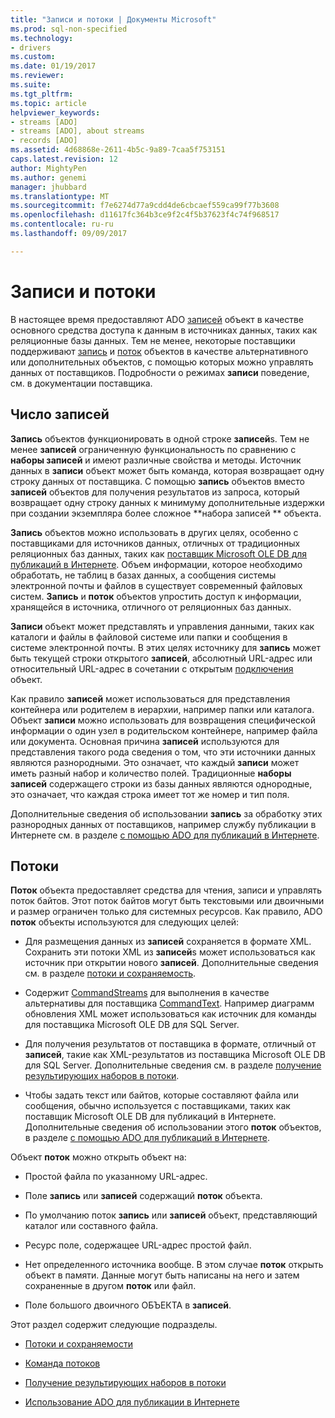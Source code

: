 ```yaml
---
title: "Записи и потоки | Документы Microsoft"
ms.prod: sql-non-specified
ms.technology:
- drivers
ms.custom: 
ms.date: 01/19/2017
ms.reviewer: 
ms.suite: 
ms.tgt_pltfrm: 
ms.topic: article
helpviewer_keywords:
- streams [ADO]
- streams [ADO], about streams
- records [ADO]
ms.assetid: 4d68868e-2611-4b5c-9a89-7caa5f753151
caps.latest.revision: 12
author: MightyPen
ms.author: genemi
manager: jhubbard
ms.translationtype: MT
ms.sourcegitcommit: f7e6274d77a9cdd4de6cbcaef559ca99f77b3608
ms.openlocfilehash: d11617fc364b3ce9f2c4f5b37623f4c74f968517
ms.contentlocale: ru-ru
ms.lasthandoff: 09/09/2017

---
```

# <a name="records-and-streams"></a>Записи и потоки
В настоящее время предоставляют ADO [записей](../../../ado/reference/ado-api/recordset-object-ado.md) объект в качестве основного средства доступа к данным в источниках данных, таких как реляционные базы данных. Тем не менее, некоторые поставщики поддерживают [запись](../../../ado/reference/ado-api/record-object-ado.md) и [поток](../../../ado/reference/ado-api/stream-object-ado.md) объектов в качестве альтернативного или дополнительных объектов, с помощью которых можно управлять данных от поставщиков. Подробности о режимах **записи** поведение, см. в документации поставщика.  
  
## <a name="records"></a>Число записей  
 **Запись** объектов функционировать в одной строке **записей**s. Тем не менее **записей** ограниченную функциональность по сравнению с **наборы записей** и имеют различные свойства и методы. Источник данных в **записи** объект может быть команда, которая возвращает одну строку данных от поставщика. С помощью **запись** объектов вместо **записей** объектов для получения результатов из запроса, который возвращает одну строку данных к минимуму дополнительные издержки при создании экземпляра более сложное **набора записей ** объекта.  
  
 **Запись** объектов можно использовать в других целях, особенно с поставщиками для источников данных, отличных от традиционных реляционных баз данных, таких как [поставщик Microsoft OLE DB для публикаций в Интернете](../../../ado/guide/appendixes/microsoft-ole-db-provider-for-internet-publishing.md). Объем информации, которое необходимо обработать, не таблиц в базах данных, а сообщения системы электронной почты и файлов в существует современный файловых систем. **Запись** и **поток** объектов упростить доступ к информации, хранящейся в источника, отличного от реляционных баз данных.  
  
 **Записи** объект может представлять и управления данными, таких как каталоги и файлы в файловой системе или папки и сообщения в системе электронной почты. В этих целях источнику для **запись** может быть текущей строки открытого **записей**, абсолютный URL-адрес или относительный URL-адрес в сочетании с открытым [подключения](../../../ado/reference/ado-api/connection-object-ado.md) объект.  
  
 Как правило **записей** может использоваться для представления контейнера или родителем в иерархии, например папки или каталога. Объект **записи** можно использовать для возвращения специфической информации о один узел в родительском контейнере, например файла или документа. Основная причина **записей** используются для представления такого рода сведения о том, что эти источники данных являются разнородными. Это означает, что каждый **записи** может иметь разный набор и количество полей. Традиционные **наборы записей** содержащего строки из базы данных являются однородные, это означает, что каждая строка имеет тот же номер и тип поля.  
  
 Дополнительные сведения об использовании **запись** за обработку этих разнородных данных от поставщиков, например службу публикации в Интернете см. в разделе [с помощью ADO для публикаций в Интернете](../../../ado/guide/data/using-ado-for-internet-publishing.md).  
  
## <a name="streams"></a>Потоки  
 **Поток** объекта предоставляет средства для чтения, записи и управлять поток байтов. Этот поток байтов могут быть текстовыми или двоичными и размер ограничен только для системных ресурсов. Как правило, ADO **поток** объекты используются для следующих целей:  
  
-   Для размещения данных из **записей** сохраняется в формате XML. Сохранить эти потоки XML из **записей**s может использоваться как источник при открытии нового **записей**. Дополнительные сведения см. в разделе [потоки и сохраняемость](../../../ado/guide/data/streams-and-persistence.md).  
  
-   Содержит [CommandStreams](../../../ado/reference/ado-api/commandstream-property-ado.md) для выполнения в качестве альтернативы для поставщика [CommandText](../../../ado/reference/ado-api/commandtext-property-ado.md). Например диаграмм обновления XML может использоваться как источник для команды для поставщика Microsoft OLE DB для SQL Server.  
  
-   Для получения результатов от поставщика в формате, отличный от **записей**, такие как XML-результатов из поставщика Microsoft OLE DB для SQL Server. Дополнительные сведения см. в разделе [получение результирующих наборов в потоки](../../../ado/guide/data/retrieving-resultsets-into-streams.md).  
  
-   Чтобы задать текст или байтов, которые составляют файла или сообщения, обычно используется с поставщиками, таких как поставщик Microsoft OLE DB для публикаций в Интернете. Дополнительные сведения об использовании этого **поток** объектов, в разделе [с помощью ADO для публикаций в Интернете](../../../ado/guide/data/using-ado-for-internet-publishing.md).  
  
 Объект **поток** можно открыть объект на:  
  
-   Простой файла по указанному URL-адрес.  
  
-   Поле **запись** или **записей** содержащий **поток** объекта.  
  
-   По умолчанию поток **запись** или **записей** объект, представляющий каталог или составного файла.  
  
-   Ресурс поле, содержащее URL-адрес простой файл.  
  
-   Нет определенного источника вообще. В этом случае **поток** открыть объект в памяти. Данные могут быть написаны на него и затем сохраненные в другом **поток** или файл.  
  
-   Поле большого двоичного ОБЪЕКТА в **записей**.  
  
 Этот раздел содержит следующие подразделы.  
  
-   [Потоки и сохраняемости](../../../ado/guide/data/streams-and-persistence.md)  
  
-   [Команда потоков](../../../ado/guide/data/command-streams.md)  
  
-   [Получение результирующих наборов в потоки](../../../ado/guide/data/retrieving-resultsets-into-streams.md)  
  
-   [Использование ADO для публикации в Интернете](../../../ado/guide/data/using-ado-for-internet-publishing.md)
